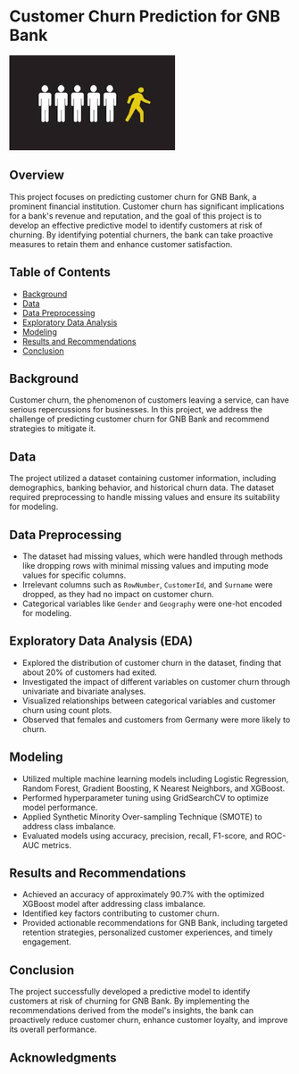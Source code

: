 # Customer Churn Prediction for GNB Bank
![Alt Text](image.jfif)
## Overview
This project focuses on predicting customer churn for GNB Bank, a prominent financial institution. Customer churn has significant implications for a bank's revenue and reputation, and the goal of this project is to develop an effective predictive model to identify customers at risk of churning. By identifying potential churners, the bank can take proactive measures to retain them and enhance customer satisfaction.

## Table of Contents
- [Background](#background)
- [Data](#data)
- [Data Preprocessing](#data-preprocessing)
- [Exploratory Data Analysis](#exploratory-data-analysis)
- [Modeling](#modeling)
- [Results and Recommendations](#results-and-recommendations)
- [Conclusion](#conclusion)

## Background
Customer churn, the phenomenon of customers leaving a service, can have serious repercussions for businesses. In this project, we address the challenge of predicting customer churn for GNB Bank and recommend strategies to mitigate it.

## Data
The project utilized a dataset containing customer information, including demographics, banking behavior, and historical churn data. The dataset required preprocessing to handle missing values and ensure its suitability for modeling.

## Data Preprocessing
- The dataset had missing values, which were handled through methods like dropping rows with minimal missing values and imputing mode values for specific columns.
- Irrelevant columns such as `RowNumber`, `CustomerId`, and `Surname` were dropped, as they had no impact on customer churn.
- Categorical variables like `Gender` and `Geography` were one-hot encoded for modeling.

## Exploratory Data Analysis (EDA)
- Explored the distribution of customer churn in the dataset, finding that about 20% of customers had exited.
- Investigated the impact of different variables on customer churn through univariate and bivariate analyses.
- Visualized relationships between categorical variables and customer churn using count plots.
- Observed that females and customers from Germany were more likely to churn.

## Modeling
- Utilized multiple machine learning models including Logistic Regression, Random Forest, Gradient Boosting, K Nearest Neighbors, and XGBoost.
- Performed hyperparameter tuning using GridSearchCV to optimize model performance.
- Applied Synthetic Minority Over-sampling Technique (SMOTE) to address class imbalance.
- Evaluated models using accuracy, precision, recall, F1-score, and ROC-AUC metrics.

## Results and Recommendations
- Achieved an accuracy of approximately 90.7% with the optimized XGBoost model after addressing class imbalance.
- Identified key factors contributing to customer churn.
- Provided actionable recommendations for GNB Bank, including targeted retention strategies, personalized customer experiences, and timely engagement.

## Conclusion
The project successfully developed a predictive model to identify customers at risk of churning for GNB Bank. By implementing the recommendations derived from the model's insights, the bank can proactively reduce customer churn, enhance customer loyalty, and improve its overall performance.

## Acknowledgments
